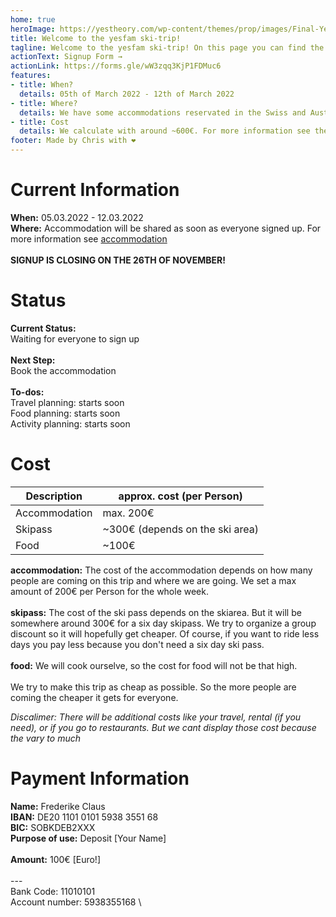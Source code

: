 ```yaml
---
home: true
heroImage: https://yestheory.com/wp-content/themes/prop/images/Final-Yes-Theory-Logo.png
title: Welcome to the yesfam ski-trip!
tagline: Welcome to the yesfam ski-trip! On this page you can find the current status and all the information about the ski-trip.
actionText: Signup Form →
actionLink: https://forms.gle/wW3zqq3KjP1FDMuc6
features:
- title: When?
  details: 05th of March 2022 - 12th of March 2022
- title: Where?
  details: We have some accommodations reservated in the Swiss and Austrian Alps. More Information about the exact accommodation are coming as soon as the signup is finished
- title: Cost
  details: We calculate with around ~600€. For more information see the cost section.
footer: Made by Chris with ❤️
---
```


# Current Information
**When:** 05.03.2022 - 12.03.2022 \
**Where:** Accommodation will be shared as soon as everyone signed up. For more information see [accommodation](/accommodation/)
\
\
**SIGNUP IS CLOSING ON THE 26TH OF NOVEMBER!**

# Status
**Current Status:** \
Waiting for everyone to sign up
\
\
**Next Step:** \
Book the accommodation
\
\
**To-dos:** \
Travel planning: starts soon \
Food planning: starts soon \
Activity planning: starts soon

# Cost

| Description | approx. cost (per Person) |
| ----------- | ----------- |
| Accommodation | max. 200€ |
| Skipass | ~300€ (depends on the ski area) |
| Food | ~100€ |

**accommodation:** The cost of the accommodation depends on how many people are coming on this trip and where we are going. We set a max amount of 200€ per Person for the whole week. \
\
**skipass:** The cost of the ski pass depends on the skiarea. But it will be somewhere around 300€ for a six day skipass. We try to organize a group discount so it will hopefully get cheaper. Of course, if you want to ride less days you pay less because you don't need a six day ski pass. \
\
**food:** We will cook ourselve, so the cost for food will not be that high. \
\
We try to make this trip as cheap as possible. So the more people are coming the cheaper it gets for everyone.

*Discalimer: There will be additional costs like your travel, rental (if you need), or if you go to restaurants. But we cant display those cost because the vary to much* 

# Payment Information
**Name:** Frederike Claus \
**IBAN:** DE20 1101 0101 5938 3551 68 \
**BIC:** SOBKDEB2XXX \
**Purpose of use:** Deposit [Your Name] \
\
**Amount:** 100€ [Euro!] \
\
--- \
Bank Code: 11010101 \
Account number: 5938355168 \
